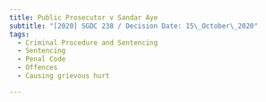 ```yaml
---
title: Public Prosecutor v Sandar Aye
subtitle: "[2020] SGDC 238 / Decision Date: 15\_October\_2020"
tags:
  - Criminal Procedure and Sentencing
  - Sentencing
  - Penal Code
  - Offences
  - Causing grievous hurt

---
```

